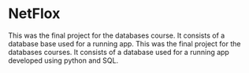 # NetFlox
This was the final project for the databases course. It consists of a database base used for a running app.
This was the final project for the databases courses. It consists of a database used for a running app developed using python and SQL.
